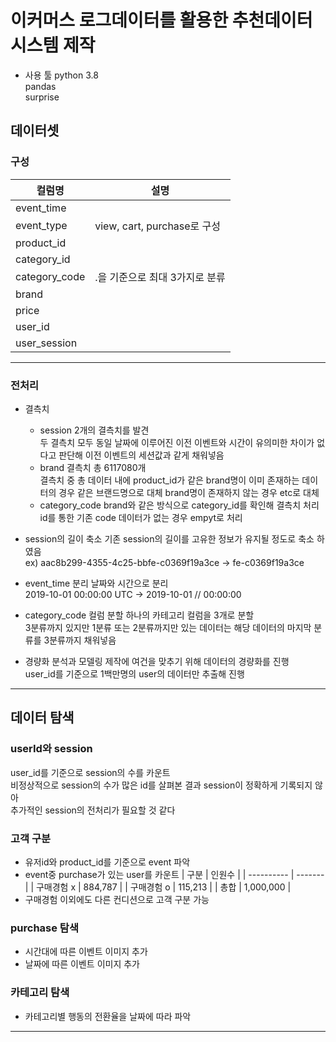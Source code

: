# 이커머스 로그데이터를 활용한 추천데이터시스템 제작
* 사용 툴
python 3.8  
pandas  
surprise


## 데이터셋
### 구성
| 컬럼명        | 설명                           |
| ------------- | ------------------------------ |
| event_time    |                                |
| event_type    | view, cart, purchase로 구성    |
| product_id    |                                |
| category_id   |                                |
| category_code | .을 기준으로 최대 3가지로 분류 |
| brand         |                                |
| price         |                                |
| user_id       |                                |
| user_session  |                                |
----
### 전처리
* 결측치
    * session
        2개의 결측치를 발견  
        두 결측치 모두 동일 날짜에 이루어진 이전 이벤트와 시간이 유의미한 차이가 없다고 판단해 이전 이벤트의 세션값과 같게 채워넣음
    * brand
        결측치 총 6117080개  
        결측치 중 총 데이터 내에 product_id가 같은 brand명이 이미 존재하는 데이터의 경우 같은 브랜드명으로 대체
        brand명이 존재하지 않는 경우 etc로 대체
    * category_code
        brand와 같은 방식으로 category_id를 확인해 결측치 처리
        id를 통한 기존 code 데이터가 없는 경우 empyt로 처리
* session의 길이 축소
기존 session의 길이를 고유한 정보가 유지될 정도로 축소 하였음  
ex) aac8b299-4355-4c25-bbfe-c0369f19a3ce -> fe-c0369f19a3ce

* event_time 분리
날짜와 시간으로 분리  
2019-10-01 00:00:00 UTC -> 2019-10-01 // 00:00:00

* category_code 컬럼 분할
하나의 카테고리 컬럼을 3개로 분할  
3분류까지 있지만 1분류 또는 2분류까지만 있는 데이터는 해당 데이터의 마지막 분류를 3분류까지 채워넣음

* 경량화
분석과 모델링 제작에 여건을 맞추기 위해 데이터의 경량화를 진행  
user_id를 기준으로 1백만명의 user의 데이터만 추출해 진행

----

## 데이터 탐색
### userId와 session
user_id를 기준으로 session의 수를 카운트  
비정상적으로 session의 수가 많은 id를 살펴본 결과 session이 정확하게 기록되지 않아  
추가적인 session의 전처리가 필요할 것 같다

### 고객 구분
* 유저id와 product_id를 기준으로 event 파악
* event중 purchase가 있는 user를 카운트
| 구분       | 인원수  |
| ---------- | ------- |
| 구매경험 x | 884,787 |
| 구매경험 o | 115,213 |
| 총합       | 1,000,000        |
* 구매경험 이외에도 다른 컨디션으로 고객 구분 가능  
### purchase 탐색
* 시간대에 따른 이벤트
이미지 추가
* 날짜에 따른 이벤트
이미지 추가
### 카테고리 탐색
* 카테고리별 행동의 전환율을 날짜에 따라 파악

----
